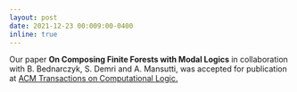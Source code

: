 ```yaml
---
layout: post
date: 2021-12-23 00:009:00-0400
inline: true
---
```


Our paper **On Composing Finite Forests with Modal Logics** in collaboration with B. Bednarczyk, S. Demri and A. Mansutti, was accepted for publication at [ACM Transactions on Computational Logic.](https://dl.acm.org/journal/tocl)